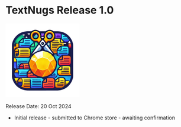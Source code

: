 # TextNugs Release 1.0

<img src="../img/textnugs.png" alt="TextNugs" width="200px" height="200px">

Release Date: 20 Oct 2024

- Initial release - submitted to Chrome store - awaiting confirmation
